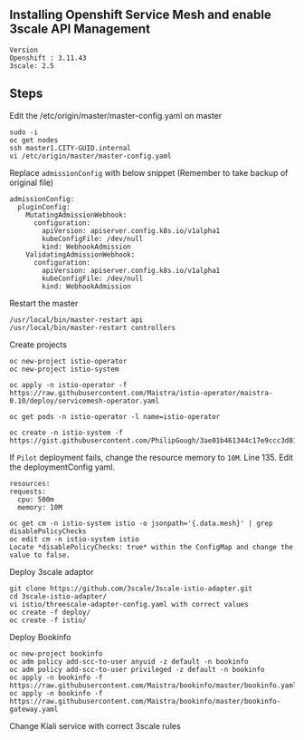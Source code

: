 ## Installing Openshift Service Mesh and enable 3scale API Management

```
Version
Openshift : 3.11.43
3scale: 2.5
```

## Steps

Edit the /etc/origin/master/master-config.yaml on master

```
sudo -i
oc get nodes
ssh master1.CITY-GUID.internal
vi /etc/origin/master/master-config.yaml
```

Replace `admissionConfig` with below snippet (Remember to take backup of original file)

```
admissionConfig:
  pluginConfig:
    MutatingAdmissionWebhook:
      configuration:
        apiVersion: apiserver.config.k8s.io/v1alpha1
        kubeConfigFile: /dev/null
        kind: WebhookAdmission
    ValidatingAdmissionWebhook:
      configuration:
        apiVersion: apiserver.config.k8s.io/v1alpha1
        kubeConfigFile: /dev/null
        kind: WebhookAdmission
```

Restart the master

```
/usr/local/bin/master-restart api
/usr/local/bin/master-restart controllers
```

Create projects

```
oc new-project istio-operator
oc new-project istio-system

oc apply -n istio-operator -f https://raw.githubusercontent.com/Maistra/istio-operator/maistra-0.10/deploy/servicemesh-operator.yaml

oc get pods -n istio-operator -l name=istio-operator

oc create -n istio-system -f https://gist.githubusercontent.com/PhilipGough/3ae01b461344c17e9ccc3d01ff9b575d/raw/d6e62197f861b9c869268a12e61a74fa6d599f01/cp.yml
```

If `Pilot` deployment fails, change the resource memory to `10M`. Line 135. Edit the deploymentConfig yaml.

```
resources:
requests:
  cpu: 500m
  memory: 10M
```

```
oc get cm -n istio-system istio -o jsonpath='{.data.mesh}' | grep disablePolicyChecks
oc edit cm -n istio-system istio
Locate *disablePolicyChecks: true* within the ConfigMap and change the value to false.
```

Deploy 3scale adaptor

```
git clone https://github.com/3scale/3scale-istio-adapter.git
cd 3scale-istio-adapter/
vi istio/threescale-adapter-config.yaml with correct values
oc create -f deploy/
oc create -f istio/
```

Deploy Bookinfo
```
oc new-project bookinfo
oc adm policy add-scc-to-user anyuid -z default -n bookinfo
oc adm policy add-scc-to-user privileged -z default -n bookinfo
oc apply -n bookinfo -f https://raw.githubusercontent.com/Maistra/bookinfo/master/bookinfo.yaml
oc apply -n bookinfo -f https://raw.githubusercontent.com/Maistra/bookinfo/master/bookinfo-gateway.yaml
```

Change Kiali service with correct 3scale rules




